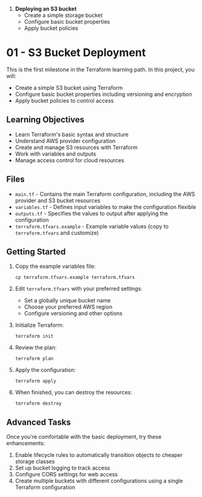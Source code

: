 
1. **Deploying an S3 bucket**
   - Create a simple storage bucket
   - Configure basic bucket properties
   - Apply bucket policies


# 01 - S3 Bucket Deployment

This is the first milestone in the Terraform learning path. In this project, you will:
- Create a simple S3 bucket using Terraform
- Configure basic bucket properties including versioning and encryption
- Apply bucket policies to control access

## Learning Objectives

- Learn Terraform's basic syntax and structure
- Understand AWS provider configuration
- Create and manage S3 resources with Terraform
- Work with variables and outputs
- Manage access control for cloud resources

## Files

- `main.tf` - Contains the main Terraform configuration, including the AWS provider and S3 bucket resources
- `variables.tf` - Defines input variables to make the configuration flexible
- `outputs.tf` - Specifies the values to output after applying the configuration
- `terraform.tfvars.example` - Example variable values (copy to `terraform.tfvars` and customize)



## Getting Started

1. Copy the example variables file:
   ```
   cp terraform.tfvars.example terraform.tfvars
   ```

2. Edit `terraform.tfvars` with your preferred settings:
   - Set a globally unique bucket name
   - Choose your preferred AWS region
   - Configure versioning and other options

3. Initialize Terraform:
   ```
   terraform init
   ```

4. Review the plan:
   ```
   terraform plan
   ```

5. Apply the configuration:
   ```
   terraform apply
   ```

6. When finished, you can destroy the resources:
   ```
   terraform destroy
   ```

## Advanced Tasks

Once you're comfortable with the basic deployment, try these enhancements:

1. Enable lifecycle rules to automatically transition objects to cheaper storage classes
2. Set up bucket logging to track access
3. Configure CORS settings for web access
4. Create multiple buckets with different configurations using a single Terraform configuration

